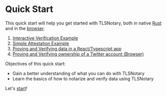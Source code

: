 # Quick Start

This quick start will help you get started with TLSNotary, both in native [Rust](rust.md) and in the [browser](browser_extension.md).

1. [Interactive Verification Example](rust.md#interactive)
2. [Simple Attestation Example](rust.md#attestation)
3. [Proving and Verifying data in a React/Typescript app](tlsn-js.md#browser)
4. [Proving and Verifying ownership of a Twitter account (Browser)](browser_extension.md#browser)

Objectives of this quick start:
* Gain a better understanding of what you can do with TLSNotary
* Learn the basics of how to notarize and verify data using TLSNotary

Let's [start](rust.md)!